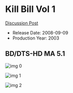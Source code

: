 # Kill Bill Vol 1

[Discussion Post](https://www.avsforum.com/threads/bass-eq-for-filtered-movies.2995212/post-56745448)

* Release Date: 2008-09-09
* Production Year: 2003

## BD/DTS-HD MA 5.1

![img 0](https://fanart.tv/fanart/movies/24/moviethumb/kill-bill-vol-1-55072ea33c54f.jpg)

![img 1](https://i.imgur.com/f7cCvd5.png)

![img 2](https://i.imgur.com/biyHzWv.png)

